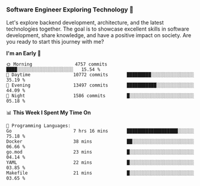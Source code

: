 ### Software Engineer Exploring Technology 🚀 

Let's explore backend development, architecture, and the latest technologies together. The goal is to showcase excellent skills in software development, share knowledge, and have a positive impact on society. Are you ready to start this journey with me?

<!--START_SECTION:waka-->
**I'm an Early 🐤** 

```text
🌞 Morning                4757 commits        ████░░░░░░░░░░░░░░░░░░░░░   15.54 % 
🌆 Daytime                10772 commits       █████████░░░░░░░░░░░░░░░░   35.19 % 
🌃 Evening                13497 commits       ███████████░░░░░░░░░░░░░░   44.09 % 
🌙 Night                  1586 commits        █░░░░░░░░░░░░░░░░░░░░░░░░   05.18 % 
```


📊 **This Week I Spent My Time On** 

```text
💬 Programming Languages: 
Go                       7 hrs 16 mins       ███████████████████░░░░░░   75.18 % 
Docker                   38 mins             ██░░░░░░░░░░░░░░░░░░░░░░░   06.66 % 
go.mod                   23 mins             █░░░░░░░░░░░░░░░░░░░░░░░░   04.14 % 
YAML                     22 mins             █░░░░░░░░░░░░░░░░░░░░░░░░   03.85 % 
Makefile                 21 mins             █░░░░░░░░░░░░░░░░░░░░░░░░   03.65 % 
```


<!--END_SECTION:waka-->
